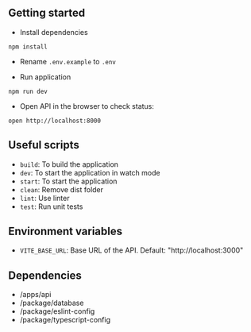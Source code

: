 ## Getting started

- Install dependencies

```
npm install
```

- Rename `.env.example` to `.env`

- Run application

```
npm run dev
```

- Open API in the browser to check status:

```
open http://localhost:8000
```

## Useful scripts

- `build`: To build the application
- `dev`: To start the application in watch mode
- `start`:  To start the application
- `clean`: Remove dist folder
- `lint`: Use linter
- `test`: Run unit tests

## Environment variables

- `VITE_BASE_URL`: Base URL of the API. Default: "http://localhost:3000"

## Dependencies

- /apps/api
- /package/database
- /package/eslint-config
- /package/typescript-config